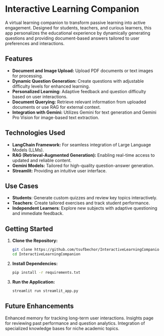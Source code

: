 
# Interactive Learning Companion

A virtual learning companion to transform passive learning into active engagement. Designed for students, teachers, and curious learners, this app personalizes the educational experience by dynamically generating questions and providing document-based answers tailored to user preferences and interactions.

## Features

- **Document and Image Upload:** Upload PDF documents or text images for processing.
- **Dynamic Question Generation:** Create questions with adjustable difficulty levels for enhanced learning.
- **Personalized Learning:** Adaptive feedback and question difficulty based on user interactions.
- **Document Querying:** Retrieve relevant information from uploaded documents or use RAG for external context.
- **Integration with Gemini:** Utilizes Gemini for text generation and Gemini Pro Vision for image-based text extraction.

## Technologies Used

- **LangChain Framework:** For seamless integration of Large Language Models (LLMs).
- **RAG (Retrieval-Augmented Generation):** Enabling real-time access to updated and reliable content.
- **Gemini Models:** Tailored for high-quality question-answer generation.
- **Streamlit:** Providing an intuitive user interface.
## Use Cases
- **Students**: Generate custom quizzes and review key topics interactively.
- **Teachers**: Create tailored exercises and track student performance.
- **Independent Learners**: Explore new subjects with adaptive questioning and immediate feedback.
## Getting Started

1. **Clone the Repository:**  
   ```bash
   git clone https://github.com/tsufbechor/InteractiveLearningCompanion.git
   cd InteractiveLearningCompanion

2. **Install Dependencies:**
   ```bash
   pip install -r requirements.txt
3. **Run the Application:**
   ```bash
   streamlit run streamlit_app.py


## Future Enhancements
Enhanced memory for tracking long-term user interactions.
Insights page for reviewing past performance and question analytics.
Integration of specialized knowledge bases for niche academic topics.
